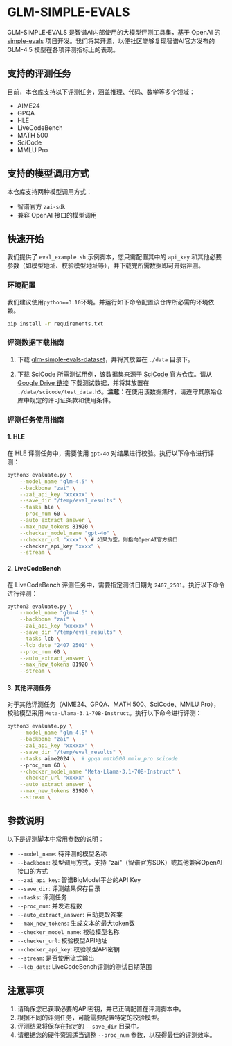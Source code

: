 # GLM-SIMPLE-EVALS

GLM-SIMPLE-EVALS 是智谱AI内部使用的大模型评测工具集，基于 OpenAI 的 [simple-evals](https://github.com/openai/simple-evals) 项目开发。我们将其开源，以便社区能够复现智谱AI官方发布的 GLM-4.5 模型在各项评测指标上的表现。

## 支持的评测任务

目前，本仓库支持以下评测任务，涵盖推理、代码、数学等多个领域：

- AIME24
- GPQA
- HLE
- LiveCodeBench
- MATH 500
- SciCode
- MMLU Pro

## 支持的模型调用方式

本仓库支持两种模型调用方式：
- 智谱官方 `zai-sdk`
- 兼容 OpenAI 接口的模型调用

## 快速开始

我们提供了 `eval_example.sh` 示例脚本，您只需配置其中的 `api_key` 和其他必要参数（如模型地址、校验模型地址等），并下载完所需数据即可开始评测。

### 环境配置

我们建议使用`python==3.10`环境。并运行如下命令配置该仓库所必需的环境依赖。

```bash
pip install -r requirements.txt
```

### 评测数据下载指南

1. 下载 [glm-simple-evals-dataset](https://huggingface.co/datasets/zai-org/glm-simple-evals-dataset)，并将其放置在 `./data` 目录下。

2. 下载 SciCode 所需测试用例，该数据集来源于 [SciCode 官方仓库](https://github.com/scicode-bench/SciCode/tree/main)。请从 [Google Drive 链接](https://drive.google.com/drive/folders/1W5GZW6_bdiDAiipuFMqdUhvUaHIj6-pR?usp=drive_link) 下载测试数据，并将其放置在 `./data/scicode/test_data.h5`。**注意**：在使用该数据集时，请遵守其原始仓库中规定的许可证条款和使用条件。

### 评测任务使用指南

#### 1. HLE

在 HLE 评测任务中，需要使用 `gpt-4o` 对结果进行校验。执行以下命令进行评测：

```bash
python3 evaluate.py \
    --model_name "glm-4.5" \
    --backbone "zai" \
    --zai_api_key "xxxxxx" \
    --save_dir "/temp/eval_results" \
    --tasks hle \
    --proc_num 60 \
    --auto_extract_answer \
    --max_new_tokens 81920 \
    --checker_model_name "gpt-4o" \
    --checker_url "xxxx" \ # 如果为空，则指向OpenAI官方接口
    --checker_api_key "xxxx" \
    --stream \
```

#### 2. LiveCodeBench

在 LiveCodeBench 评测任务中，需要指定测试日期为 `2407_2501`。执行以下命令进行评测：

```bash
python3 evaluate.py \
    --model_name "glm-4.5" \
    --backbone "zai" \
    --zai_api_key "xxxxxx" \
    --save_dir "/temp/eval_results" \
    --tasks lcb \
    --lcb_date "2407_2501" \
    --proc_num 60 \
    --auto_extract_answer \
    --max_new_tokens 81920 \
    --stream \
```

#### 3. 其他评测任务

对于其他评测任务（AIME24、GPQA、MATH 500、SciCode、MMLU Pro），校验模型采用 `Meta-Llama-3.1-70B-Instruct`。执行以下命令进行评测：

```bash
python3 evaluate.py \
    --model_name "glm-4.5" \
    --backbone "zai" \
    --zai_api_key "xxxxxx" \
    --save_dir "/temp/eval_results" \
    --tasks aime2024 \  # gpqa math500 mmlu_pro scicode
    --proc_num 60 \
    --checker_model_name "Meta-Llama-3.1-70B-Instruct" \
    --checker_url "xxxxx" \
    --auto_extract_answer \
    --max_new_tokens 81920 \
    --stream \
```

## 参数说明

以下是评测脚本中常用参数的说明：

- `--model_name`: 待评测的模型名称
- `--backbone`: 模型调用方式，支持 "zai"（智谱官方SDK）或其他兼容OpenAI接口的方式
- `--zai_api_key`: 智谱BigModel平台的API Key
- `--save_dir`: 评测结果保存目录
- `--tasks`: 评测任务
- `--proc_num`: 并发进程数
- `--auto_extract_answer`: 自动提取答案
- `--max_new_tokens`: 生成文本的最大token数
- `--checker_model_name`: 校验模型名称
- `--checker_url`: 校验模型API地址
- `--checker_api_key`: 校验模型API密钥
- `--stream`: 是否使用流式输出
- `--lcb_date`: LiveCodeBench评测的测试日期范围

## 注意事项

1. 请确保您已获取必要的API密钥，并已正确配置在评测脚本中。
2. 根据不同的评测任务，可能需要配置特定的校验模型。
3. 评测结果将保存在指定的 `--save_dir` 目录中。
4. 请根据您的硬件资源适当调整 `--proc_num` 参数，以获得最佳的评测效率。